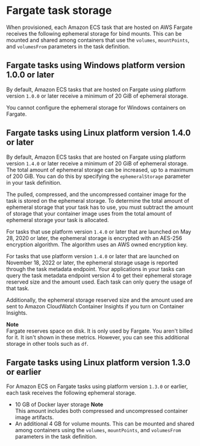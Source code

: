 # Fargate task storage<a name="fargate-task-storage"></a>

When provisioned, each Amazon ECS task that are hosted on AWS Fargate receives the following ephemeral storage for bind mounts\. This can be mounted and shared among containers that use the `volumes`, `mountPoints`, and `volumesFrom` parameters in the task definition\.

## Fargate tasks using Windows platform version 1\.0\.0 or later<a name="fargate-task-storage-pvws1"></a>

By default, Amazon ECS tasks that are hosted on Fargate using platform version `1.0.0` or later receive a minimum of 20 GiB of ephemeral storage\. 

You cannot configure the ephemeral storage for Windows containers on Fargate\.

## Fargate tasks using Linux platform version 1\.4\.0 or later<a name="fargate-task-storage-pv14"></a>

By default, Amazon ECS tasks that are hosted on Fargate using platform version `1.4.0` or later receive a minimum of 20 GiB of ephemeral storage\. The total amount of ephemeral storage can be increased, up to a maximum of 200 GiB\. You can do this by specifying the `ephemeralStorage` parameter in your task definition\.

The pulled, compressed, and the uncompressed container image for the task is stored on the ephemeral storage\. To determine the total amount of ephemeral storage that your task has to use, you must subtract the amount of storage that your container image uses from the total amount of ephemeral storage your task is allocated\.

For tasks that use platform version `1.4.0` or later that are launched on May 28, 2020 or later, the ephemeral storage is encrypted with an AES\-256 encryption algorithm\. The algorithm uses an AWS owned encryption key\.

For tasks that use platform version `1.4.0` or later that are launched on November 18, 2022 or later, the ephemeral storage usage is reported through the task metadata endpoint\. Your applications in your tasks can query the task metadata endpoint version 4 to get their ephemeral storage reserved size and the amount used\. Each task can only query the usage of that task\.

 Additionally, the ephemeral storage reserved size and the amount used are sent to Amazon CloudWatch Container Insights if you turn on Container Insights\.

**Note**  
Fargate reserves space on disk\. It is only used by Fargate\. You aren't billed for it\. It isn't shown in these metrics\. However, you can see this additional storage in other tools such as `df`\.

## Fargate tasks using Linux platform version 1\.3\.0 or earlier<a name="fargate-task-storage-pv13"></a>

For Amazon ECS on Fargate tasks using platform version `1.3.0` or earlier, each task receives the following ephemeral storage\.
+ 10 GB of Docker layer storage
**Note**  
This amount includes both compressed and uncompressed container image artifacts\.
+ An additional 4 GB for volume mounts\. This can be mounted and shared among containers using the `volumes`, `mountPoints`, and `volumesFrom` parameters in the task definition\.